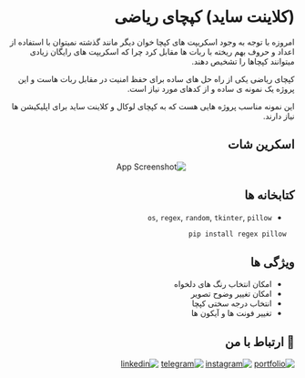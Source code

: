 
<div dir="rtl" align="right">

# (کلاینت ساید) کپچای ریاضی

امروزه با توجه به وجود اسکریپت های کپچا خوان دیگر مانند گذشته نمیتوان با استفاده از اعداد و حروف بهم ریخته با ربات ها مقابل کرد چرا که اسکریپت های رایگان زیادی میتوانند کپچاها را تشخیص دهند.

کپچای ریاضی یکی از راه حل های ساده برای حفظ امنیت در مقابل ربات هاست و این پروژه یک نمونه ی ساده و از کدهای مورد نیاز است.

این نمونه مناسب پروژه هایی هست که به کپچای لوکال و کلاینت ساید برای اپلیکیشن ها نیاز  دارند.



## اسکرین شات

<div align="center">
  <img src="https://github.com/ShayanSWO/Math-Captcha-Clinet/blob/main/Screenshot.gif?text=App+Screenshot+Here" alt="App Screenshot">
</div>


## کتابخانه ها
- `os`, `regex`, `random`, `tkinter`, `pillow`

```bash
  pip install regex pillow
```


## ویژگی ها

- امکان انتخاب رنگ های دلخواه
- امکان تغییر وضوح تصویر
- انتخاب درجه سختی کپچا
- تغییر فونت ها و آیکون ها


## 🔗 ارتباط با من
[![portfolio](https://img.shields.io/badge/my_portfolio-000?style=for-the-badge&logo=ko-fi&logoColor=white)](https://github.com/ShayanSWO/shayanswo)
[![instagram](https://img.shields.io/badge/Instagram-E4405F?style=for-the-badge&logo=instagram&logoColor=white)](https://instagram.com/shayan.swo)
[![telegram](https://img.shields.io/badge/Telegram-2CA5E0?style=for-the-badge&logo=telegram&logoColor=white)](https://t.me/shayanhyd)
[![linkedin](https://img.shields.io/badge/linkedin-0A66C2?style=for-the-badge&logo=linkedin&logoColor=white)](https://linkedin.com/in/shayanswo)

</div>
